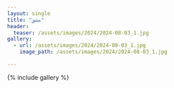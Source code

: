 ```yaml
---
layout: single
title: "مشق"
header:
  teaser: /assets/images/2024/2024-08-03_1.jpg
gallery:
  - url: /assets/images/2024/2024-08-03_1.jpg
    image_path: /assets/images/2024/2024-08-03_1.jpg 

---
```


{% include gallery %}
